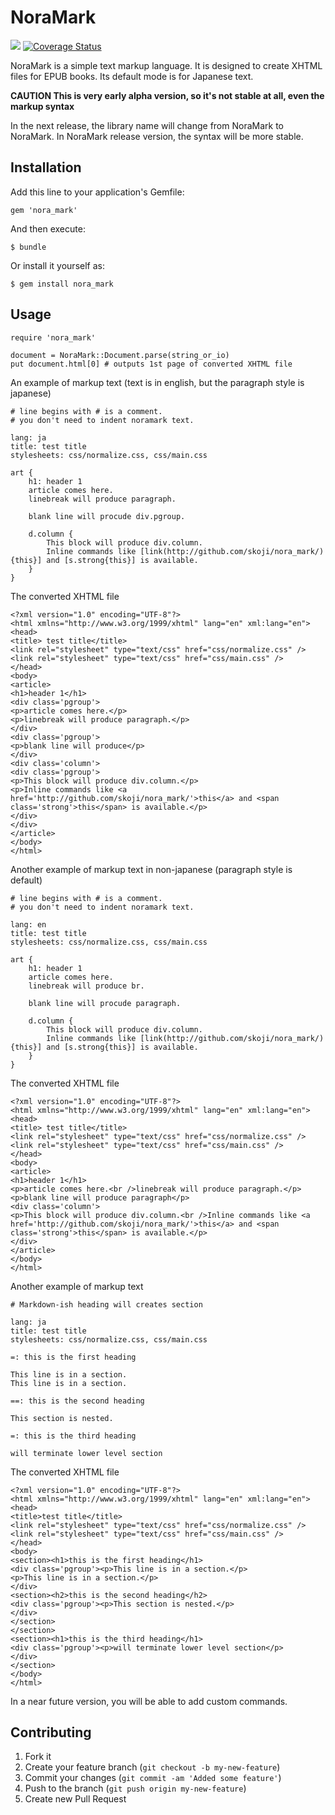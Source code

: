 # NoraMark
[<img src="https://secure.travis-ci.org/skoji/noramark.png" />](http://travis-ci.org/skoji/noramark) [![Coverage Status](https://coveralls.io/repos/skoji/noramark/badge.png?branch=coverall)](https://coveralls.io/r/skoji/noramark?branch=coverall)

NoraMark is a simple text markup language. It is designed to create XHTML files for EPUB books. Its default mode is for Japanese text.

**CAUTION This is very early alpha version, so it's not stable at all, even the markup syntax**

In the next release,  the library name will change from NoraMark to NoraMark.
In NoraMark release version, the syntax will be more stable.

## Installation

Add this line to your application's Gemfile:

    gem 'nora_mark'

And then execute:

    $ bundle

Or install it yourself as:

    $ gem install nora_mark

## Usage

    require 'nora_mark'

    document = NoraMark::Document.parse(string_or_io)
    put document.html[0] # outputs 1st page of converted XHTML file

An example of markup text (text is in english, but the paragraph style is japanese)

    # line begins with # is a comment.
    # you don't need to indent noramark text.

    lang: ja
    title: test title
    stylesheets: css/normalize.css, css/main.css

    art {
        h1: header 1
        article comes here.
        linebreak will produce paragraph.

        blank line will procude div.pgroup.

        d.column {
            This block will produce div.column.
            Inline commands like [link(http://github.com/skoji/nora_mark/){this}] and [s.strong{this}] is available.
        }
    }

The converted XHTML file

    <?xml version="1.0" encoding="UTF-8"?>
    <html xmlns="http://www.w3.org/1999/xhtml" lang="en" xml:lang="en">
    <head>
    <title> test title</title>
    <link rel="stylesheet" type="text/css" href="css/normalize.css" />
    <link rel="stylesheet" type="text/css" href="css/main.css" />
    </head>
    <body>
    <article>
    <h1>header 1</h1>
    <div class='pgroup'>
    <p>article comes here.</p>
    <p>linebreak will produce paragraph.</p>
    </div>
    <div class='pgroup'>
    <p>blank line will produce</p>
    </div>
    <div class='column'>
    <div class='pgroup'>
    <p>This block will produce div.column.</p>
    <p>Inline commands like <a href='http://github.com/skoji/nora_mark/'>this</a> and <span class='strong'>this</span> is available.</p>
    </div>
    </div>
    </article>
    </body>
    </html>

Another example of markup text in non-japanese (paragraph style is default)

    # line begins with # is a comment.
    # you don't need to indent noramark text.

    lang: en
    title: test title
    stylesheets: css/normalize.css, css/main.css

    art {
        h1: header 1
        article comes here.
        linebreak will produce br.

        blank line will procude paragraph.

        d.column {
            This block will produce div.column.
            Inline commands like [link(http://github.com/skoji/nora_mark/){this}] and [s.strong{this}] is available.
        }
    }

The converted XHTML file

    <?xml version="1.0" encoding="UTF-8"?>
    <html xmlns="http://www.w3.org/1999/xhtml" lang="en" xml:lang="en">
    <head>
    <title> test title</title>
    <link rel="stylesheet" type="text/css" href="css/normalize.css" />
    <link rel="stylesheet" type="text/css" href="css/main.css" />
    </head>
    <body>
    <article>
    <h1>header 1</h1>
    <p>article comes here.<br />linebreak will produce paragraph.</p>
    <p>blank line will produce paragraph</p>
    <div class='column'>
    <p>This block will produce div.column.<br />Inline commands like <a href='http://github.com/skoji/nora_mark/'>this</a> and <span class='strong'>this</span> is available.</p>
    </div>
    </article>
    </body>
    </html>


Another example of markup text

    # Markdown-ish heading will creates section

    lang: ja
    title: test title
    stylesheets: css/normalize.css, css/main.css
    
    =: this is the first heading

    This line is in a section.
    This line is in a section.

    ==: this is the second heading

    This section is nested.

    =: this is the third heading

    will terminate lower level section

The converted XHTML file

    <?xml version="1.0" encoding="UTF-8"?>
    <html xmlns="http://www.w3.org/1999/xhtml" lang="en" xml:lang="en">
    <head>
    <title>test title</title>
    <link rel="stylesheet" type="text/css" href="css/normalize.css" />
    <link rel="stylesheet" type="text/css" href="css/main.css" />
    </head>
    <body>
    <section><h1>this is the first heading</h1>
    <div class='pgroup'><p>This line is in a section.</p>
    <p>This line is in a section.</p>
    </div>
    <section><h2>this is the second heading</h2>
    <div class='pgroup'><p>This section is nested.</p>
    </div>
    </section>
    </section>
    <section><h1>this is the third heading</h1>
    <div class='pgroup'><p>will terminate lower level section</p>
    </div>
    </section>
    </body>
    </html>    
    







In a near future version, you will be able to add custom commands.

## Contributing

1. Fork it
2. Create your feature branch (`git checkout -b my-new-feature`)
3. Commit your changes (`git commit -am 'Added some feature'`)
4. Push to the branch (`git push origin my-new-feature`)
5. Create new Pull Request
